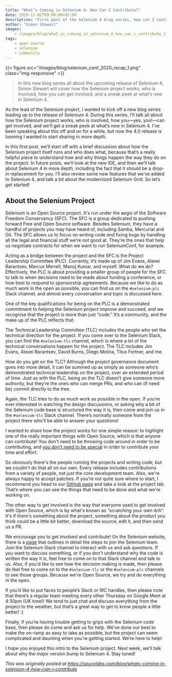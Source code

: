 ```yaml
---
title: "What’s Coming in Selenium 4: How Can I Contribute?"
date: 2020-11-02T09:00:00+02:00
description: "First post of the Selenium 4 blog series, how can I contribute to Selenium?"
author: "Simon Stewart"
images:
    - /images/blog/what_is_coming_in_selenium_4_how_can_i_contribute_1.jpg
tags:
    - open source
    - selenium
    - community
---
```


{{< figure src="/images/blog/selenium_conf_2020_recap_1.png" class="img-responsive" >}}

>In this new blog series all about the upcoming release of Selenium 4, Simon Stewart will 
>cover how the Selenium project works, who is involved, how you can get involved, and a 
>sneak peek at what’s new in Selenium 4. 

As the lead of the Selenium project, I wanted to kick off a new blog series leading up to 
the release of Selenium 4. During this series, I’ll talk all about how the Selenium project 
works, who is involved, how you—yes, you!—can get involved, and we’ll get a sneak peek at 
what’s new in Selenium 4. I've been speaking about this off and on for a while, but now 
the 4.0 release is looming I wanted to start sharing in more depth. 

In this first post, we’ll start off with a brief discussion about how the Selenium project 
itself runs and who does what, because that’s a really helpful piece to understand how and 
why things happen the way they do on the project. In future posts, we’ll look at the new IDE, 
and then we’ll talk about Selenium 4 in more depth, including the fact that it should be a 
drop-in replacement for you. I’ll also review some new features that we’ve added to Selenium 
4, and talk a bit about the modernized Selenium Grid. So let’s get started! 

## About the Selenium Project

Selenium is an Open Source project. It's run under the aegis of the Software Freedom 
Conservancy (SFC). The SFC is a group dedicated to pushing forward Free and Open Source 
software. Besides Selenium, they have a handful of projects you may have heard of, including 
Samba, Mercurial and Git. The SFC allows us to focus on writing code and fixing bugs by 
handling all the legal and financial stuff we’re not good at. They’re the ones that help 
us negotiate contracts for when we want to run SeleniumConf, for example.

Acting as a bridge between the project and the SFC is the Project Leadership Committee 
(PLC). Currently, it’s made up of Jim Evans, Alexei Barantsev, Marcus Merrell, Manoj Kumar, 
and myself. What do we do? Effectively, the PLC is about providing a smaller group of people 
for the SFC to talk to when decisions need to be made about funding a conference, or how 
best to respond to sponsorship agreements. Because we like to do as much work in the open 
as possible, you can find us on the `#selenium-plc` Slack channel, and almost every 
conversation and topic is discussed here.

One of the key qualifications for being on the PLC is a demonstrated commitment to helping 
the Selenium project improve and succeed, and we recognise that the project is more than just 
“code.” It’s a community, and the make up of the PLC reflects that.

The Technical Leadership Committee (TLC) includes the people who set the technical direction 
for the project. If you come over to the Selenium Slack, you can find the `#selenium-tlc` channel, 
which is where a lot of the technical conversations happen for the project. The TLC includes Jim 
Evans, Alexei Barantsev, David Burns, Diego Molina, Titus Fortner, and me.

How do you get on the TLC? Although the project governance document goes into more detail, 
it can be summed up as simply as someone who’s demonstrated technical leadership on the project, 
over an extended period of time. Just as with the PLC, being on the TLC doesn’t give someone more 
authority, but they’re the ones who can merge PRs, and who can (if need be) commit directly to the tree.

Again, the TLC tries to do as much work as possible in the open. If you’re ever interested in watching 
the design discussions, or asking why a bit of the Selenium code base is structured the way it is, then 
come and join us in the `#selenium-tlc` Slack channel. There’s normally someone from the project there 
who’ll be able to answer your questions!

I wanted to share how the project works for one simple reason: to highlight one of the really important 
things with Open Source, which is that anyone can contribute! You don't need to be throwing code around 
in order to be contributing, and [you don’t need to be special](https://www.youtube.com/watch?v=PZ-BfM97PZk)
in order to contribute your time and effort.

So obviously there's the people running the projects and writing code, but we couldn't do that all on our own. 
Every release includes contributions from a variety of people, not just the core development team. Also, we're 
always happy to accept patches. If you're not quite sure where to start, I recommend you head to our 
[GitHub page](https://github.com/seleniumhq/selenium/) and take a look at the project tab. That’s where you 
can see the things that need to be done and what we're working on.

The other way to get involved is the way that everyone used to get involved with Open Source, which is by 
what's known as “scratching your own itch”. It's if there's something about the project, something about the 
product you think could be a little bit better, download the source, edit it, and then send us a PR.

We encourage you to get involved and contribute! On the Selenium website, there is a 
[page](https://www.selenium.dev/governance/) that outlines in detail the steps to join the Selenium team. 
Join the Selenium Slack channel to interact with us and ask questions. If you want to discuss something, 
or if you don't understand why the code is written the way it is, feel free to come on to that Slack channel 
and talk to us. Also, if you'd like to see how the decision making is made, then please do feel free to come 
on to the `#selenium-tlc` or the `#selenium-plc` channels to see those groups. Because we're Open Source, we 
try and do everything in the open.

If you’d like to put faces to people’s Slack or IRC handles, then please note that there’s a regular team 
meeting every other Thursday on Google Meet at 4:30pm (UK time!) We tend to just chat and discuss everything 
from the project to the weather, but that’s a great way to get to know people a little better! :)

Finally, if you’re having trouble getting to grips with the Selenium code base, then please do come and ask us 
for help. We’ve done our best to make the on-ramp as easy to take as possible, but the project can seem complicated 
and daunting when you’re getting started. We’re here to help!

I hope you enjoyed this intro to the Selenium project. Next week, we’ll talk about why the major version bump to 
Selenium 4. Stay tuned!



*This was originally posted at https://saucelabs.com/blog/whats-coming-in-selenium-4-how-can-i-contribute*
